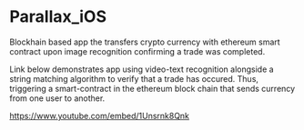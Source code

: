 # Parallax_iOS

Blockhain based app the transfers crypto currency with ethereum smart contract upon image recognition confirming a trade was completed.

Link below demonstrates app using video-text recognition alongside a string matching algorithm to verify that a trade has occured. Thus, triggering a smart-contract in the ethereum block chain that sends currency from one user to another.

https://www.youtube.com/embed/1Unsrnk8Qnk
